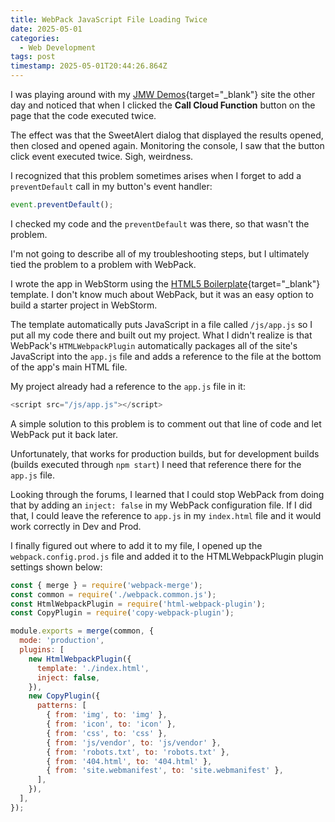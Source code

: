 ```yaml
---
title: WebPack JavaScript File Loading Twice
date: 2025-05-01
categories:
  - Web Development
tags: post
timestamp: 2025-05-01T20:44:26.864Z
---
```


I was playing around with my [JMW Demos](https://github.com/johnwargo/jmw-demos-html){target="_blank"} site the other day and noticed that when I clicked the **Call Cloud Function** button on the page that the code executed twice.

The effect was that the SweetAlert dialog that displayed the results opened, then closed and opened again. Monitoring the console, I saw that the button click event executed twice. Sigh, weirdness.

I recognized that this problem sometimes arises when I forget to add a `preventDefault` call in my button's event handler:

```js
event.preventDefault();
```

I checked my code and the `preventDefault` was there, so that wasn't the problem. 

I'm not going to describe all of my troubleshooting steps, but I ultimately tied the problem to a problem with WebPack.

I wrote the app in WebStorm using the [HTML5 Boilerplate](https://html5boilerplate.com/){target="_blank"}   template. I don't know much about WebPack, but it was an easy option to build a starter project in WebStorm.

The template automatically puts JavaScript in a file called `/js/app.js` so I put all my code there and built out my project. What I didn't realize is that WebPack's `HTMLWebpackPlugin` automatically packages all of the site's JavaScript into the `app.js` file and adds a reference to the file at the bottom of the app's main HTML file. 

My project already had a reference to the `app.js` file in it:

```js
<script src="/js/app.js"></script>
```

A simple solution to this problem is to comment out that line of code and let WebPack put it back later. 

Unfortunately, that works for production builds, but for development builds (builds executed through `npm start`) I need that reference there for the `app.js` file.

Looking through the forums, I learned that I could stop WebPack from doing that by adding an `inject: false` in my WebPack configuration file. If I did that, I could leave the reference to `app.js` in my `index.html` file and it would work correctly in Dev and Prod. 

I finally figured out where to add it to my file, I opened up the `webpack.config.prod.js` file and added it to the HTMLWebpackPlugin plugin settings shown below:


```js
const { merge } = require('webpack-merge');
const common = require('./webpack.common.js');
const HtmlWebpackPlugin = require('html-webpack-plugin');
const CopyPlugin = require('copy-webpack-plugin');

module.exports = merge(common, {
  mode: 'production',
  plugins: [
    new HtmlWebpackPlugin({
      template: './index.html',
      inject: false,
    }),
    new CopyPlugin({
      patterns: [
        { from: 'img', to: 'img' },
        { from: 'icon', to: 'icon' },
        { from: 'css', to: 'css' },
        { from: 'js/vendor', to: 'js/vendor' },
        { from: 'robots.txt', to: 'robots.txt' },
        { from: '404.html', to: '404.html' },
        { from: 'site.webmanifest', to: 'site.webmanifest' },
      ],
    }),
  ],
});

```
